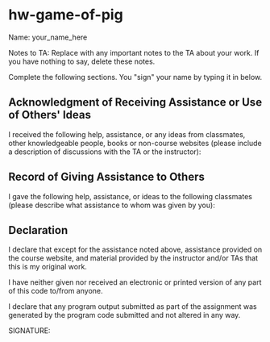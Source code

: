 # hw-game-of-pig

Name: your_name_here

Notes to TA: Replace with any important notes to the TA 
about your work.  If you have nothing to say, delete
these notes.

Complete the following sections.  You "sign" your name by 
typing it in below.

Acknowledgment of Receiving Assistance or Use of Others' Ideas
--------------------------------------------------------------
I received the following help, assistance, or any ideas from 
classmates, other knowledgeable people, books or non-course 
websites (please include a description of discussions with 
the TA or the instructor):











Record of Giving Assistance to Others
-------------------------------------
I gave the following help, assistance, or ideas to the following
classmates (please describe what assistance to whom was given 
by you):











Declaration
-----------
I declare that except for the assistance noted above, assistance 
provided on the course website, and material provided by the 
instructor and/or TAs that this is my original work.

I have neither given nor received an electronic or printed version
of any part of this code to/from anyone.

I declare that any program output submitted as part of the
assignment was generated by the program code submitted and not 
altered in any way.

SIGNATURE:


